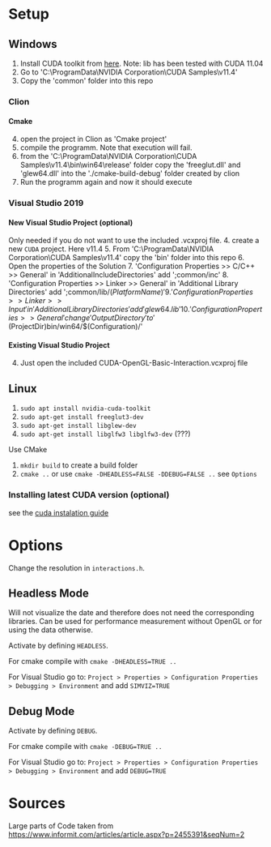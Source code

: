 # Setup
## Windows
1. Install CUDA toolkit from [here](https://developer.nvidia.com/cuda-downloads?target_os=Windows&target_arch=x86_64). Note: lib has been tested with CUDA 11.04
2. Go to 'C:\ProgramData\NVIDIA Corporation\CUDA Samples\v11.4'
3. Copy the 'common' folder into this repo
### Clion
#### Cmake
4. open the project in Clion as 'Cmake project'
5. compile the programm. Note that execution will fail.
6. from the 'C:\ProgramData\NVIDIA Corporation\CUDA Samples\v11.4\bin\win64\release\' folder copy the 'freeglut.dll' and 'glew64.dll' into the './cmake-build-debug' folder created by clion
7. Run the programm again and now it should execute
### Visual Studio 2019
#### New Visual Studio Project (optional)
Only needed if you do not want to use the included .vcxproj file.
4. create a new `CUDA` project. Here v11.4 
5. From 'C:\ProgramData\NVIDIA Corporation\CUDA Samples\v11.4' copy the 'bin' folder into this repo
6. Open the properties of the Solution
7. 'Configuration Properties >> C/C++ >> General' in 'AdditionalIncludeDirectories' add ';common/inc' 
8. 'Configuration Properties >> Linker >> General' in 'Additional Library Directories' add ';common/lib/$(PlatformName)' 
9. 'Configuration Properties >> Linker >> Input' in 'Additional Library Directories' add 'glew64.lib' 
10. 'Configuration Properties >> General' change 'Output Directory' to '$(ProjectDir)bin/win64/$(Configuration)/'
#### Existing Visual Studio Project
4. Just open the included CUDA-OpenGL-Basic-Interaction.vcxproj file 
## Linux
1. `sudo apt install nvidia-cuda-toolkit`
2. `sudo apt-get install freeglut3-dev`
3. `sudo apt-get install libglew-dev`
4. `sudo apt-get install libglfw3 libglfw3-dev` (???)

Use CMake
1. `mkdir build` to create a build folder
2. `cmake ..` or use `cmake -DHEADLESS=FALSE -DDEBUG=FALSE ..` see `Options`

### Installing latest CUDA version (optional)
see the [cuda instalation guide](https://docs.nvidia.com/cuda/cuda-installation-guide-linux/index.html)


# Options
Change the resolution in `interactions.h`.
## Headless Mode
Will not visualize the date and therefore does not need the corresponding libraries.
Can be used for performance measurement without OpenGL or for using the data otherwise.

Activate by defining `HEADLESS`.

For cmake  compile with `cmake -DHEADLESS=TRUE ..`

For Visual Studio go to: ``Project > Properties > Configuration Properties > Debugging > Environment`` and add `SIMVIZ=TRUE`

## Debug Mode
Activate by defining `DEBUG`.

For cmake  compile with `cmake -DEBUG=TRUE ..`

For Visual Studio go to: ``Project > Properties > Configuration Properties > Debugging > Environment`` and add `DEBUG=TRUE`


# Sources
Large parts of Code taken from https://www.informit.com/articles/article.aspx?p=2455391&seqNum=2


